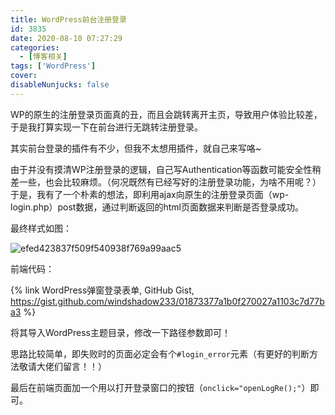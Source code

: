 ```yaml
---
title: WordPress前台注册登录
id: 3835
date: 2020-08-10 07:27:29
categories:
  - [博客相关]
tags: ['WordPress']
cover:
disableNunjucks: false
---
```


WP的原生的注册登录页面真的丑，而且会跳转离开主页，导致用户体验比较差，于是我打算实现一下在前台进行无跳转注册登录。


其实前台登录的插件有不少，但我不太想用插件，就自己来写咯~

由于并没有摸清WP注册登录的逻辑，自己写Authentication等函数可能安全性稍差一些，也会比较麻烦。（何况既然有已经写好的注册登录功能，为啥不用呢？）于是，我有了一个朴素的想法，即利用ajax向原生的注册登录页面（wp-login.php）post数据，通过判断返回的html页面数据来判断是否登录成功。

最终样式如图：

![efed423837f509f540938f769a99aac5](https://blogfiles.oss.fyz666.xyz/png/689b45b2-de0e-45b9-9380-b9ec5bb4255e.png)

前端代码：

{% link WordPress弹窗登录表单, GitHub Gist, https://gist.github.com/windshadow233/01873377a1b0f270027a1103c7d77ba3 %}


将其导入WordPress主题目录，修改一下路径参数即可！


思路比较简单，即失败时的页面必定会有个`#login_error`元素（有更好的判断方法敬请大佬们留言！！）


最后在前端页面加一个用以打开登录窗口的按钮（`onclick="openLogRe();"`）即可。

